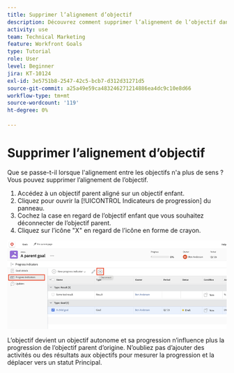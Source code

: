 ```yaml
---
title: Supprimer l’alignement d’objectif
description: Découvrez comment supprimer l’alignement de l’objectif dans [!DNL Workfront Goals].
activity: use
team: Technical Marketing
feature: Workfront Goals
type: Tutorial
role: User
level: Beginner
jira: KT-10124
exl-id: 3e5751b8-2547-42c5-bcb7-d312d31271d5
source-git-commit: a25a49e59ca483246271214886ea4dc9c10e8d66
workflow-type: tm+mt
source-wordcount: '119'
ht-degree: 0%

---
```


# Supprimer l’alignement d’objectif

Que se passe-t-il lorsque l&#39;alignement entre les objectifs n&#39;a plus de sens ? Vous pouvez supprimer l’alignement de l’objectif.

1. Accédez à un objectif parent aligné sur un objectif enfant.
1. Cliquez pour ouvrir la [!UICONTROL Indicateurs de progression] du panneau.
1. Cochez la case en regard de l’objectif enfant que vous souhaitez déconnecter de l’objectif parent.
1. Cliquez sur l’icône &quot;X&quot; en regard de l’icône en forme de crayon.

![Capture d’écran de la [!UICONTROL Supprimer l’alignement] dans [!DNL Workfront Goals]](assets/08-workfront-goals-remove-goal-alignment.png)

L’objectif devient un objectif autonome et sa progression n’influence plus la progression de l’objectif parent d’origine. N’oubliez pas d’ajouter des activités ou des résultats aux objectifs pour mesurer la progression et la déplacer vers un statut Principal.
